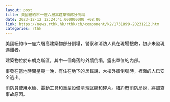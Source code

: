 ```yaml
---
layout: post
title: 美國紐約市一座六層高建築物部分倒塌
date: 2023-12-12 12:24:41.000000000 +08:00
link: https://news.rthk.hk/rthk/ch/component/k2/1731899-20231212.htm
categories: rthk
---
```


美國紐約市一座六層高建築物部分倒塌，警察和消防人員在現場搜救，初步未發現遇難者。

建築物位於布朗克斯區，其中一個角落的外牆倒塌，露出單位的內部。

事發在當地時間星期一晚，有住在地下的居民說，大樓外牆倒塌時，裡面的人已安全逃出。 

消防員使用水桶、電動工具和重型設備清理瓦礫和碎片。紐約市消防局說，將調查事故原因。
